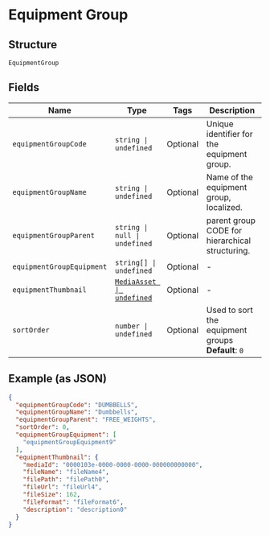 
# Equipment Group

## Structure

`EquipmentGroup`

## Fields

| Name | Type | Tags | Description |
|  --- | --- | --- | --- |
| `equipmentGroupCode` | `string \| undefined` | Optional | Unique identifier for the equipment group. |
| `equipmentGroupName` | `string \| undefined` | Optional | Name of the equipment group, localized. |
| `equipmentGroupParent` | `string \| null \| undefined` | Optional | parent group CODE for hierarchical structuring. |
| `equipmentGroupEquipment` | `string[] \| undefined` | Optional | - |
| `equipmentThumbnail` | [`MediaAsset \| undefined`](../../doc/models/media-asset.md) | Optional | - |
| `sortOrder` | `number \| undefined` | Optional | Used to sort the equipment groups<br>**Default**: `0` |

## Example (as JSON)

```json
{
  "equipmentGroupCode": "DUMBBELLS",
  "equipmentGroupName": "Dumbbells",
  "equipmentGroupParent": "FREE_WEIGHTS",
  "sortOrder": 0,
  "equipmentGroupEquipment": [
    "equipmentGroupEquipment9"
  ],
  "equipmentThumbnail": {
    "mediaId": "0000103e-0000-0000-0000-000000000000",
    "fileName": "fileName4",
    "filePath": "filePath0",
    "fileUrl": "fileUrl4",
    "fileSize": 162,
    "fileFormat": "fileFormat6",
    "description": "description0"
  }
}
```

